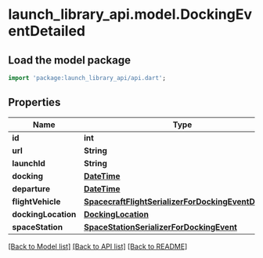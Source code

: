 # launch_library_api.model.DockingEventDetailed

## Load the model package
```dart
import 'package:launch_library_api/api.dart';
```

## Properties
Name | Type | Description | Notes
------------ | ------------- | ------------- | -------------
**id** | **int** |  | [readonly] 
**url** | **String** |  | [readonly] 
**launchId** | **String** |  | 
**docking** | [**DateTime**](DateTime.md) |  | 
**departure** | [**DateTime**](DateTime.md) |  | [optional] 
**flightVehicle** | [**SpacecraftFlightSerializerForDockingEventDetailed**](SpacecraftFlightSerializerForDockingEventDetailed.md) |  | [readonly] 
**dockingLocation** | [**DockingLocation**](DockingLocation.md) |  | [readonly] 
**spaceStation** | [**SpaceStationSerializerForDockingEvent**](SpaceStationSerializerForDockingEvent.md) |  | [readonly] 

[[Back to Model list]](../README.md#documentation-for-models) [[Back to API list]](../README.md#documentation-for-api-endpoints) [[Back to README]](../README.md)


